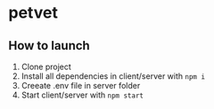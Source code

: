 # petvet

## How to launch
1. Clone project
2. Install all dependencies in client/server with ``` npm i ```
4. Creeate .env file in server folder
5. Start client/server with ``` npm start ```
